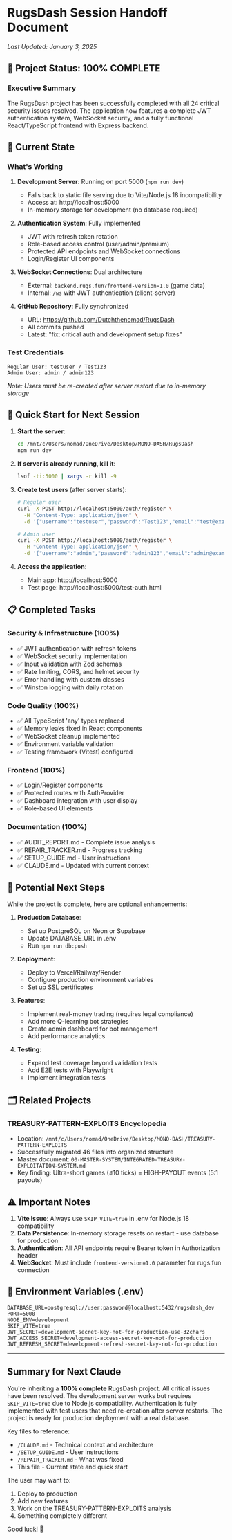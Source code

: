 # RugsDash Session Handoff Document
*Last Updated: January 3, 2025*

## 🎯 Project Status: 100% COMPLETE

### Executive Summary
The RugsDash project has been successfully completed with all 24 critical security issues resolved. The application now features a complete JWT authentication system, WebSocket security, and a fully functional React/TypeScript frontend with Express backend.

## 📍 Current State

### What's Working
1. **Development Server**: Running on port 5000 (`npm run dev`)
   - Falls back to static file serving due to Vite/Node.js 18 incompatibility
   - Access at: http://localhost:5000
   - In-memory storage for development (no database required)

2. **Authentication System**: Fully implemented
   - JWT with refresh token rotation
   - Role-based access control (user/admin/premium)
   - Protected API endpoints and WebSocket connections
   - Login/Register UI components

3. **WebSocket Connections**: Dual architecture
   - External: `backend.rugs.fun?frontend-version=1.0` (game data)
   - Internal: `/ws` with JWT authentication (client-server)

4. **GitHub Repository**: Fully synchronized
   - URL: https://github.com/Dutchthenomad/RugsDash
   - All commits pushed
   - Latest: "fix: critical auth and development setup fixes"

### Test Credentials
```
Regular User: testuser / Test123
Admin User: admin / admin123
```
*Note: Users must be re-created after server restart due to in-memory storage*

## 🔧 Quick Start for Next Session

1. **Start the server**:
   ```bash
   cd /mnt/c/Users/nomad/OneDrive/Desktop/MONO-DASH/RugsDash
   npm run dev
   ```

2. **If server is already running, kill it**:
   ```bash
   lsof -ti:5000 | xargs -r kill -9
   ```

3. **Create test users** (after server starts):
   ```bash
   # Regular user
   curl -X POST http://localhost:5000/auth/register \
     -H "Content-Type: application/json" \
     -d '{"username":"testuser","password":"Test123","email":"test@example.com"}'

   # Admin user  
   curl -X POST http://localhost:5000/auth/register \
     -H "Content-Type: application/json" \
     -d '{"username":"admin","password":"admin123","email":"admin@example.com","role":"admin"}'
   ```

4. **Access the application**:
   - Main app: http://localhost:5000
   - Test page: http://localhost:5000/test-auth.html

## 📋 Completed Tasks

### Security & Infrastructure (100%)
- ✅ JWT authentication with refresh tokens
- ✅ WebSocket security implementation
- ✅ Input validation with Zod schemas
- ✅ Rate limiting, CORS, and helmet security
- ✅ Error handling with custom classes
- ✅ Winston logging with daily rotation

### Code Quality (100%)
- ✅ All TypeScript 'any' types replaced
- ✅ Memory leaks fixed in React components
- ✅ WebSocket cleanup implemented
- ✅ Environment variable validation
- ✅ Testing framework (Vitest) configured

### Frontend (100%)
- ✅ Login/Register components
- ✅ Protected routes with AuthProvider
- ✅ Dashboard integration with user display
- ✅ Role-based UI elements

### Documentation (100%)
- ✅ AUDIT_REPORT.md - Complete issue analysis
- ✅ REPAIR_TRACKER.md - Progress tracking
- ✅ SETUP_GUIDE.md - User instructions
- ✅ CLAUDE.md - Updated with current context

## 🚀 Potential Next Steps

While the project is complete, here are optional enhancements:

1. **Production Database**: 
   - Set up PostgreSQL on Neon or Supabase
   - Update DATABASE_URL in .env
   - Run `npm run db:push`

2. **Deployment**:
   - Deploy to Vercel/Railway/Render
   - Configure production environment variables
   - Set up SSL certificates

3. **Features**:
   - Implement real-money trading (requires legal compliance)
   - Add more Q-learning bot strategies
   - Create admin dashboard for bot management
   - Add performance analytics

4. **Testing**:
   - Expand test coverage beyond validation tests
   - Add E2E tests with Playwright
   - Implement integration tests

## 🗂️ Related Projects

### TREASURY-PATTERN-EXPLOITS Encyclopedia
- Location: `/mnt/c/Users/nomad/OneDrive/Desktop/MONO-DASH/TREASURY-PATTERN-EXPLOITS`
- Successfully migrated 46 files into organized structure
- Master document: `00-MASTER-SYSTEM/INTEGRATED-TREASURY-EXPLOITATION-SYSTEM.md`
- Key finding: Ultra-short games (≤10 ticks) = HIGH-PAYOUT events (5:1 payouts)

## ⚠️ Important Notes

1. **Vite Issue**: Always use `SKIP_VITE=true` in .env for Node.js 18 compatibility
2. **Data Persistence**: In-memory storage resets on restart - use database for production
3. **Authentication**: All API endpoints require Bearer token in Authorization header
4. **WebSocket**: Must include `frontend-version=1.0` parameter for rugs.fun connection

## 📝 Environment Variables (.env)
```env
DATABASE_URL=postgresql://user:password@localhost:5432/rugsdash_dev
PORT=5000
NODE_ENV=development
SKIP_VITE=true
JWT_SECRET=development-secret-key-not-for-production-use-32chars
JWT_ACCESS_SECRET=development-access-secret-key-not-for-production
JWT_REFRESH_SECRET=development-refresh-secret-key-not-for-production
```

---

## Summary for Next Claude

You're inheriting a **100% complete** RugsDash project. All critical issues have been resolved. The development server works but requires `SKIP_VITE=true` due to Node.js compatibility. Authentication is fully implemented with test users that need re-creation after server restarts. The project is ready for production deployment with a real database.

Key files to reference:
- `/CLAUDE.md` - Technical context and architecture
- `/SETUP_GUIDE.md` - User instructions
- `/REPAIR_TRACKER.md` - What was fixed
- This file - Current state and quick start

The user may want to:
1. Deploy to production
2. Add new features
3. Work on the TREASURY-PATTERN-EXPLOITS analysis
4. Something completely different

Good luck! 🚀